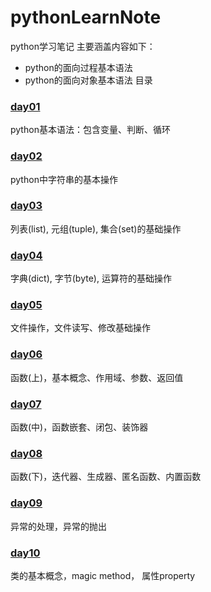 # pythonLearnNote
python学习笔记
主要涵盖内容如下：
- python的面向过程基本语法
- python的面向对象基本语法
目录
### [day01](https://github.com/gao-haoyu/pythonLearnNote/blob/main/day_01.md) 
python基本语法：包含变量、判断、循环
### [day02](https://github.com/gao-haoyu/pythonLearnNote/blob/main/day_02.md)
python中字符串的基本操作
### [day03](https://github.com/gao-haoyu/pythonLearnNote/blob/main/day_03.md)
列表(list), 元组(tuple), 集合(set)的基础操作
### [day04](https://github.com/gao-haoyu/pythonLearnNote/blob/main/day_04.md)
字典(dict), 字节(byte), 运算符的基础操作
### [day05](https://github.com/gao-haoyu/pythonLearnNote/blob/main/day_05.md)
文件操作，文件读写、修改基础操作
### [day06](https://github.com/gao-haoyu/pythonLearnNote/blob/main/day_06.md)
函数(上)，基本概念、作用域、参数、返回值
### [day07](https://github.com/gao-haoyu/pythonLearnNote/blob/main/day_07.md)
函数(中)，函数嵌套、闭包、装饰器
### [day08](https://github.com/gao-haoyu/pythonLearnNote/blob/main/day_08.md)
函数(下)，迭代器、生成器、匿名函数、内置函数
### [day09](https://github.com/gao-haoyu/pythonLearnNote/blob/main/day_09.md)
异常的处理，异常的抛出
### [day10](https://github.com/gao-haoyu/pythonLearnNote/blob/main/day_10.md)
类的基本概念，magic method， 属性property
